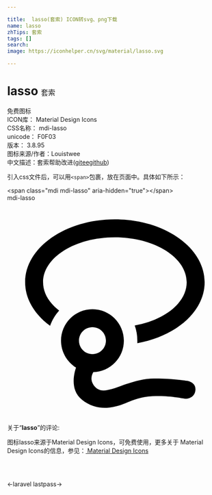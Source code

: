 ```yaml
---

title:  lasso(套索) ICON转svg、png下载
name: lasso
zhTips: 套索
tags: []
search: 
image: https://iconhelper.cn/svg/material/lasso.svg

---
```


# lasso  <small style="font-size: 60%;font-weight: 100">套索</small>


<div class="detail-page">
<p>
<span><span class="badge-success badge">免费图标</span> </span>
<br/>
<span>
ICON库：
<span class="badge-secondary badge">Material Design Icons</span> 
</span>
<br/>
<span>
CSS名称：
<span class="badge-secondary badge">mdi-lasso</span> 
</span>
<br/>
<span>
unicode：
<span class="badge-secondary badge">F0F03</span> 
<copy-btn content='F0F03' btn-title=""></copy-btn>
<copy-btn :content='String.fromCodePoint(parseInt("F0F03", 16))' btn-title="复制U"></copy-btn>
</span>
<br/>
<span>
版本：
<span class="badge-secondary badge">3.8.95</span> 
</span>
<br/>
<span>图标来源/作者：<span class="badge-light badge">Louistwee</span></span> 
<br/>
<span class="zh-detail">中文描述：<span class="badge-primary badge">套索</span><span class="help-link"><span>帮助改进</span>(<a href="https://gitee.com/liuwave/icon-helper/edit/master/json/material/lasso.json" target="_blank" rel="noopener noreferrer">gitee</a><a href="https://github.com/liuwave/icon-helper/edit/master/json/material/lasso.json" target="_blank" rel="noopener noreferrer">github</a></span>)</span><br/>
</p>
</div>
<div class="alert alert-dark">
  <i class="mdi mdi-lasso mdi-48px"></i>
  <i class="mdi mdi-lasso mdi-36px"></i>
  <i class="mdi mdi-lasso mdi-24px"></i>
  <i class="mdi mdi-lasso mdi-18px"></i>
</div>
<div>
  <p>引入css文件后，可以用<code>&lt;span&gt;</code>包裹，放在页面中。具体如下所示：    
  </p>
  <div class="alert alert-primary" style="font-size: 14px">
    &lt;span class="mdi mdi-lasso" aria-hidden="true"&gt;&lt;/span&gt;
    <copy-btn content='<span class="mdi mdi-lasso" aria-hidden="true"></span>'></copy-btn>
  </div>
  <div class="alert alert-secondary">
    <i class="mdi mdi-lasso"
    style="font-size: 24px"
    aria-hidden="true"></i> mdi-lasso
    <copy-btn content="mdi-lasso" btn-title="复制图标名称"></copy-btn>
  </div>
</div>
<div id="svg" class="svg-wrap">
<svg xmlns="http://www.w3.org/2000/svg" viewBox="0 0 24 24"><path d="M12 2C17.5 2 22 5.13 22 9C22 12.26 18.81 15 14.5 15.78L14.5 15.5C14.5 14.91 14.4 14.34 14.21 13.81C17.55 13.21 20 11.28 20 9C20 6.24 16.42 4 12 4C7.58 4 4 6.24 4 9C4 10.19 4.67 11.29 5.79 12.15C5.35 12.64 5 13.21 4.78 13.85C3.06 12.59 2 10.88 2 9C2 5.13 6.5 2 12 2M9.5 12C11.43 12 13 13.57 13 15.5C13 17.4 11.5 18.95 9.6 19C9.39 19.36 9.18 20 9.83 20.68C11 21.88 13.28 19.72 16.39 19.71C18.43 19.7 20.03 19.97 20.03 19.97C20.03 19.97 21.08 20.1 20.97 21.04C20.86 21.97 19.91 21.97 19.91 21.97C19.53 21.93 18.03 21.58 16.22 21.68C14.41 21.77 13.47 22.41 12.56 22.69C11.66 22.97 9.91 23.38 8.3 22.05C6.97 20.96 7.46 19.11 7.67 18.5C6.67 17.87 6 16.76 6 15.5C6 13.57 7.57 12 9.5 12M9.5 14C8.67 14 8 14.67 8 15.5C8 16.33 8.67 17 9.5 17C10.33 17 11 16.33 11 15.5C11 14.67 10.33 14 9.5 14Z" /></svg>
</div>
<detail full-name='mdi-lasso'></detail>
<div class="icon-detail__container">
<p>关于“<b>lasso</b>”的评论:</p>
</div>
<Vssue title="关于“lasso”的评论" />    
<div><p>图标lasso来源于Material Design Icons，可免费使用，更多关于 Material Design Icons的信息，参见：<a target="_blank" href="https://iconhelper.cn/material.html"> Material Design Icons</a>
</p></div>

<div style="padding:2rem 0 " class="page-nav"><p class="inner"><span class="prev">←<router-link to="/icon/laravel.html">laravel</router-link></span> <span class="next"><router-link to="/icon/lastpass.html">lastpass</router-link>→</span></p></div>

